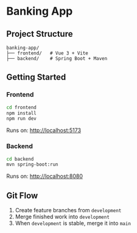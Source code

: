 # Banking App

## Project Structure

```
banking-app/
├── frontend/   # Vue 3 + Vite
├── backend/    # Spring Boot + Maven
```

## Getting Started

### Frontend

```bash
cd frontend
npm install
npm run dev
```

Runs on: [http://localhost:5173](http://localhost:5173)

### Backend

```bash
cd backend
mvn spring-boot:run
```

Runs on: [http://localhost:8080](http://localhost:8080)

## Git Flow

1. Create feature branches from `development`
2. Merge finished work into `development`
3. When `development` is stable, merge it into `main`

